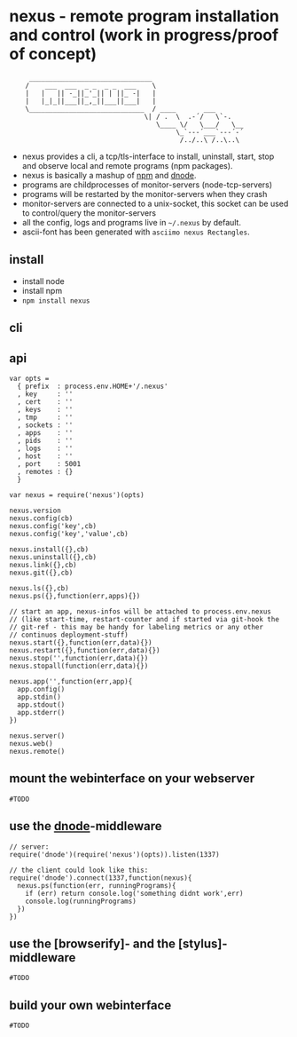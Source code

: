 # nexus - remote program installation and control (work in progress/proof of concept)

         _______________________________
        /    ___  ___  _ _  _ _  ___    \
        |   |   || -_||_'_|| | ||_ -|   |
        |   |_|_||___||_,_||___||___|   |
        \_____________________________  / ____       ___
                                      \| / .  \  .-´/   \`-.
                                         \____ \/   \___/   \__
                                              \_`---´___`---´-´
                                               /../..\ /..\..\

* nexus provides a cli, a tcp/tls-interface to install, uninstall,
  start, stop and observe local and remote programs (npm packages).
* nexus is basically a mashup of [npm] and [dnode].
* programs are childprocesses of monitor-servers (node-tcp-servers)
* programs will be restarted by the monitor-servers when they crash
* monitor-servers are connected to a unix-socket, this socket can
  be used to control/query the monitor-servers
* all the config, logs and programs live in `~/.nexus` by default.
* ascii-font has been generated with `asciimo nexus Rectangles`.

## install

* install node
* install npm
* `npm install nexus`

## cli

## api

    var opts = 
      { prefix  : process.env.HOME+'/.nexus'
      , key     : ''
      , cert    : ''
      , keys    : ''
      , tmp     : ''
      , sockets : ''
      , apps    : ''
      , pids    : ''
      , logs    : ''
      , host    : ''
      , port    : 5001
      , remotes : {}
      }
      
    var nexus = require('nexus')(opts)

    nexus.version
    nexus.config(cb)
    nexus.config('key',cb)
    nexus.config('key','value',cb)

    nexus.install({},cb)
    nexus.uninstall({},cb)
    nexus.link({},cb)
    nexus.git({},cb)

    nexus.ls({},cb)
    nexus.ps({},function(err,apps){})

    // start an app, nexus-infos will be attached to process.env.nexus
    // (like start-time, restart-counter and if started via git-hook the 
    // git-ref - this may be handy for labeling metrics or any other
    // continuos deployment-stuff) 
    nexus.start({},function(err,data){})
    nexus.restart({},function(err,data){})
    nexus.stop('',function(err,data){})
    nexus.stopall(function(err,data){})

    nexus.app('',function(err,app){
      app.config()
      app.stdin()
      app.stdout()
      app.stderr()
    })

    nexus.server()
    nexus.web()
    nexus.remote()
    
## mount the webinterface on your webserver

    #TODO
    
## use the [dnode]-middleware

    // server:
    require('dnode')(require('nexus')(opts)).listen(1337)
    
    // the client could look like this:
    require('dnode').connect(1337,function(nexus){
      nexus.ps(function(err, runningPrograms){
        if (err) return console.log('something didnt work',err)
        console.log(runningPrograms)
      })
    })

## use the [browserify]- and the [stylus]-middleware
    
    #TODO

## build your own webinterface

    #TODO

[dnode]: https://github.com/substack/dnode
[npm]: https://github.com/isaacs/npm

